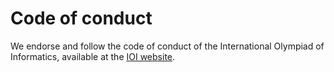 # Code of conduct

We endorse and follow the code of conduct of the International Olympiad of Informatics, available at the [IOI website](https://ioinformatics.org/page/code-of-conduct).


